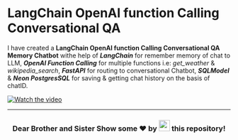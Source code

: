 # LangChain OpenAI function Calling Conversational QA

I have created a **LangChain OpenAI function Calling Conversational QA Memory Chatbot**  withe help of ***LangChain*** for remember memory of chat to LLM, ***OpenAI Function Calling*** for multiple functions i.e: *get_weather* & *wikipedia_search*, ***FastAPI*** for routing to conversational Chatbot, ***SQLModel*** & ***Neon PostgresSQL*** for saving & getting chat history on the basis of chatID.

[![Watch the video](https://myapplication-logos.s3.ap-south-1.amazonaws.com/Screenshot+(252).png)](https://learn.deeplearning.ai/accomplishments/e4753c22-d30e-40de-9903-2eb40d880271?usp=sharing)
<hr />

<h3 align="center">Dear Brother and Sister Show some ❤ by <img src="https://imgur.com/o7ncZFp.jpg" height=25px width=25px> this repository!</h3>